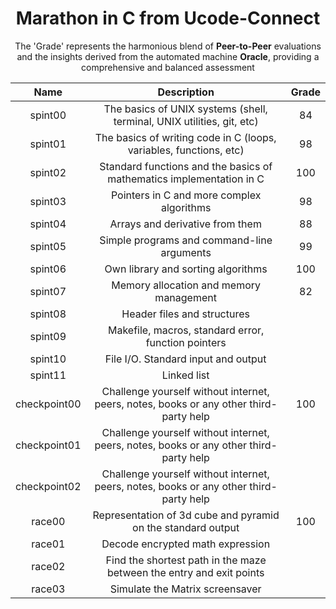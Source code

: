 <div align="center">
  
# Marathon in C from Ucode-Connect

The 'Grade' represents the harmonious blend of **Peer-to-Peer** evaluations and the insights derived from the automated machine **Oracle**, providing a comprehensive and balanced assessment


| Name           | Description                                                              | Grade |
| :-------------:|:----------------------------------------------------------------------:  |:-----:|
| spint00        | The basics of UNIX systems (shell, terminal, UNIX utilities, git, etc)   |  84   |
| spint01        | The basics of writing code in C (loops, variables, functions, etc)       |  98   |
| spint02        | Standard functions and the basics of mathematics implementation in C     |  100  |
| spint03        | Pointers in C and more complex algorithms                                |  98   |
| spint04        | Arrays and derivative from them                                          |  88   |
| spint05        | Simple programs and command-line arguments                               |  99   |
| spint06        | Own library and sorting algorithms                                       |  100  |
| spint07        | Memory allocation and memory management                                  |  82   |
| spint08        | Header files and structures                                              |       |
| spint09        | Makefile, macros, standard error, function pointers                      |       |
| spint10        | File I/O. Standard input and output                                      |       |
| spint11        | Linked list                                                              |       |
| checkpoint00   | Challenge yourself without internet, peers, notes, books or any other third-party help | 100 |
| checkpoint01   | Challenge yourself without internet, peers, notes, books or any other third-party help |     |
| checkpoint02   | Challenge yourself without internet, peers, notes, books or any other third-party help |     |
| race00         | Representation of 3d cube and pyramid on the standard output            | 100   |
| race01         | Decode encrypted math expression                                        |       |
| race02         | Find the shortest path in the maze between the entry and exit points    |       |
| race03         | Simulate the Matrix screensaver                                         |       |

</div>
